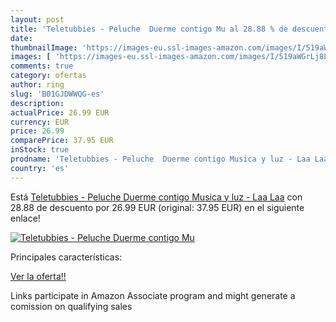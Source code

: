 ```yaml
---
layout: post
title: 'Teletubbies - Peluche  Duerme contigo Mu al 28.88 % de descuento'
date: 
thumbnailImage: 'https://images-eu.ssl-images-amazon.com/images/I/519aWGrLj8L._SL200_.jpg'
images: [ 'https://images-eu.ssl-images-amazon.com/images/I/519aWGrLj8L._SL200_.jpg' ]
comments: true
category: ofertas
author: ring
slug: 'B01GJDWWQG-es'
description:
actualPrice: 26.99 EUR
currency: EUR
price: 26.99
comparePrice: 37.95 EUR
inStock: true
prodname: 'Teletubbies - Peluche  Duerme contigo Musica y luz - Laa Laa'
country: 'es'
---
```


Está [Teletubbies - Peluche  Duerme contigo Musica y luz - Laa Laa](https://www.amazon.es/dp/B01GJDWWQG/?tag=tolees-21) con 28.88 de descuento por 26.99 EUR (original: 37.95 EUR) en el siguiente enlace!

[![Teletubbies - Peluche  Duerme contigo Mu](https://images-eu.ssl-images-amazon.com/images/I/519aWGrLj8L._SL200_.jpg)](https://www.amazon.es/dp/B01GJDWWQG/?tag=tolees-21)

Principales características:


[Ver la oferta!!](https://www.amazon.es/dp/B01GJDWWQG/?tag=tolees-21)

Links participate in Amazon Associate program and might generate a comission on qualifying sales


